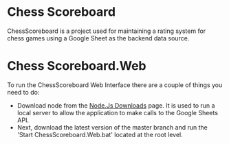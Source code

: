 # Chess Scoreboard
ChessScoreboard is a project used for maintaining a rating system for chess games using a Google Sheet as the backend data source.

# Chess Scoreboard.Web
To run the ChessScoreboard Web Interface there are a couple of things you need to do:
* Download node from the [Node.Js Downloads](https://nodejs.org/en/download/) page. It is used to run a local server to allow the application to make calls to the Google Sheets API.
* Next, download the latest version of the master branch and run the 'Start ChessScoreboard.Web.bat' located at the root level.
